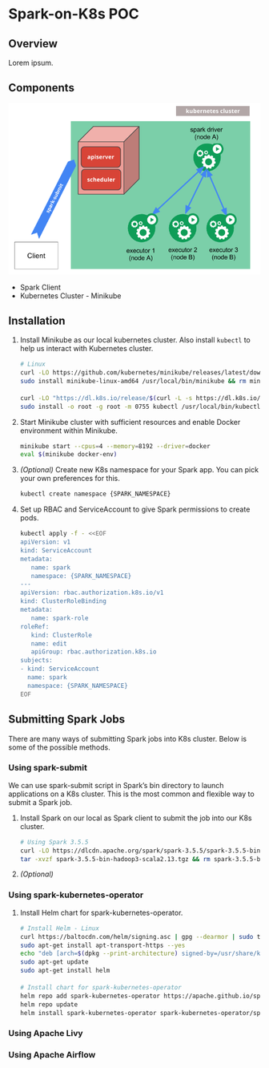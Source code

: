 # Spark-on-K8s POC
## Overview
Lorem ipsum.

## Components
![alt text](image.png)
- Spark Client
- Kubernetes Cluster - Minikube

## Installation
1. Install Minikube as our local kubernetes cluster. Also install `kubectl` to help us interact with Kubernetes cluster.
   ```bash
   # Linux
   curl -LO https://github.com/kubernetes/minikube/releases/latest/download/minikube-linux-amd64
   sudo install minikube-linux-amd64 /usr/local/bin/minikube && rm minikube-linux-amd64

   curl -LO "https://dl.k8s.io/release/$(curl -L -s https://dl.k8s.io/release/stable.txt)/bin/linux/amd64/kubectl"
   sudo install -o root -g root -m 0755 kubectl /usr/local/bin/kubectl
   ```
2. Start Minikube cluster with sufficient resources and enable Docker environment within Minikube.
   ```bash
   minikube start --cpus=4 --memory=8192 --driver=docker
   eval $(minikube docker-env)
   ```
3. *(Optional)* Create new K8s namespace for your Spark app. You can pick your own preferences for this.
   ```bash
   kubectl create namespace {SPARK_NAMESPACE}
   ```
4. Set up RBAC and ServiceAccount to give Spark permissions to create pods.
   ```bash
   kubectl apply -f - <<EOF
   apiVersion: v1
   kind: ServiceAccount
   metadata:
      name: spark
      namespace: {SPARK_NAMESPACE}
   ---
   apiVersion: rbac.authorization.k8s.io/v1
   kind: ClusterRoleBinding
   metadata:
      name: spark-role
   roleRef:
      kind: ClusterRole
      name: edit
      apiGroup: rbac.authorization.k8s.io
   subjects:
   - kind: ServiceAccount
     name: spark
     namespace: {SPARK_NAMESPACE}
   EOF
   ```


## Submitting Spark Jobs
There are many ways of submitting Spark jobs into K8s cluster. Below is some of the possible methods.

### Using spark-submit
We can use spark-submit script in Spark’s bin directory to launch applications on a K8s cluster. This is the most common and flexible way to submit a Spark job.
1. Install Spark on our local as Spark client to submit the job into our K8s cluster.
   ```bash
   # Using Spark 3.5.5
   curl -LO https://dlcdn.apache.org/spark/spark-3.5.5/spark-3.5.5-bin-hadoop3-scala2.13.tgz
   tar -xvzf spark-3.5.5-bin-hadoop3-scala2.13.tgz && rm spark-3.5.5-bin-hadoop3-scala2.13.tgz
   ```
2. *(Optional)* 

### Using spark-kubernetes-operator
1. Install Helm chart for spark-kubernetes-operator.
   ```bash
   # Install Helm - Linux
   curl https://baltocdn.com/helm/signing.asc | gpg --dearmor | sudo tee /usr/share/keyrings/helm.gpg > /dev/null
   sudo apt-get install apt-transport-https --yes
   echo "deb [arch=$(dpkg --print-architecture) signed-by=/usr/share/keyrings/helm.gpg] https://baltocdn.com/helm/stable/debian/ all main" | sudo tee /etc/apt/sources.list.d/helm-stable-debian.list
   sudo apt-get update
   sudo apt-get install helm

   # Install chart for spark-kubernetes-operator
   helm repo add spark-kubernetes-operator https://apache.github.io/spark-kubernetes-operator
   helm repo update
   helm install spark-kubernetes-operator spark-kubernetes-operator/spark-kubernetes-operator
   ```

### Using Apache Livy

### Using Apache Airflow
